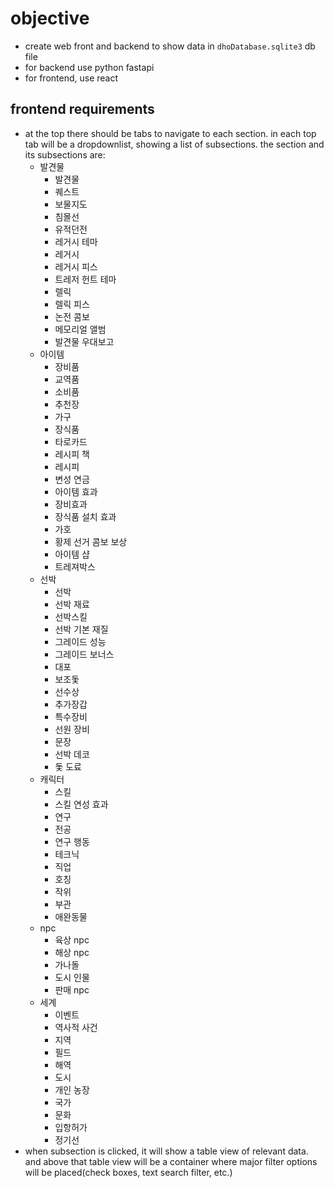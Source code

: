 # objective

- create web front and backend to show data in `dhoDatabase.sqlite3` db file
- for backend use python fastapi
- for frontend, use react

## frontend requirements

- at the top there should be tabs to navigate to each section. in each top tab will be a dropdownlist, showing a list of subsections. the section and its subsections are:
  - 발견물
    - 발견물
    - 퀘스트
    - 보물지도
    - 침몰선
    - 유적던전
    - 레거시 테마
    - 레거시
    - 레거시 피스
    - 트레저 헌트 테마
    - 렐릭
    - 렐릭 피스
    - 논전 콤보
    - 메모리얼 앨범
    - 발견물 우대보고
  - 아이템
    - 장비품
    - 교역품
    - 소비품
    - 추천장
    - 가구
    - 장식품
    - 타로카드
    - 레시피 책
    - 레시피
    - 변성 연금
    - 아이템 효과
    - 장비효과
    - 장식품 설치 효과
    - 가호
    - 황제 선거 콤보 보상
    - 아이템 샵
    - 트레져박스
  - 선박
    - 선박
    - 선박 재료
    - 선박스킬
    - 선박 기본 재질
    - 그레이드 성능
    - 그레이드 보너스
    - 대포
    - 보조돛
    - 선수상
    - 추가장갑
    - 특수장비
    - 선원 장비
    - 문장
    - 선박 데코
    - 돛 도료
  - 캐릭터
    - 스킬
    - 스킬 연성 효과
    - 연구
    - 전공
    - 연구 행동
    - 테크닉
    - 직업
    - 호칭
    - 작위
    - 부관
    - 애완동물
  - npc
    - 육상 npc
    - 해상 npc
    - 가나돌
    - 도시 인물
    - 판매 npc
  - 세계
    - 이벤트
    - 역사적 사건
    - 지역
    - 필드
    - 해역
    - 도시
    - 개인 농장
    - 국가
    - 문화
    - 입항허가
    - 정기선
- when subsection is clicked, it will show a table view of relevant data. and above that table view will be a container where major filter options will be placed(check boxes, text search filter, etc.)
